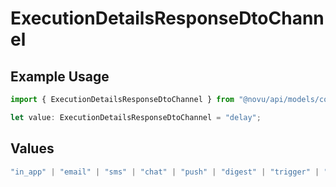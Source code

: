 # ExecutionDetailsResponseDtoChannel

## Example Usage

```typescript
import { ExecutionDetailsResponseDtoChannel } from "@novu/api/models/components";

let value: ExecutionDetailsResponseDtoChannel = "delay";
```

## Values

```typescript
"in_app" | "email" | "sms" | "chat" | "push" | "digest" | "trigger" | "delay" | "custom"
```